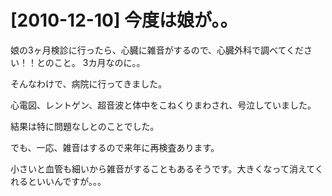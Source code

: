 # [2010-12-10] 今度は娘が。。


娘の3ヶ月検診に行ったら、心臓に雑音がするので、心臓外科で調べてください！！とのこと。
3カ月なのに。。

そんなわけで、病院に行ってきました。

心電図、レントゲン、超音波と体中をこねくりまわされ、号泣していました。

結果は特に問題なしとのことでした。

でも、一応、雑音はするので来年に再検査あります。

小さいと血管も細いから雑音がすることもあるそうです。大きくなって消えてくれるといいんですが。。。


